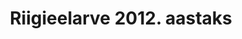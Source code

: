 ---
schema: default
title: Riigieelarve 2012. aastaks
title_en: State budget for 2012
notes: '<a href=https://www.rahandusministeerium.ee/et/eesmargidtegevused/riigieelarve-ja-majandus/riigieelarve-ja-majandusulevaated>Riigieelarved</a>.'
notes_en: ''
department: ''
category:
  - Majandus ja rahandus
category_en:
  - Economy and Finance
resources:
  - name: 2012. aasta riigieelarve seaduse muutmise seaduse eelnõu
    url: 'https://www.rahandusministeerium.ee/system/files_force/document_files/2012_seaduse_muutmise_seadus.xls?download=1'
    format: XLS
    interactive: 'True'
  - name: 2012. aasta riigieelarve seaduse muutmise seaduse eelnõu seletuskiri
    url: 'https://www.rahandusministeerium.ee/system/files_force/document_files/2012_re-muutmise-seletuskiri.pdf?download=1'
    format: PDF
    interactive: 'True'
  - name: Lühiülevaade 2012. aasta riigieelarvest
    url: 'https://www.rahandusministeerium.ee/system/files_force/document_files/taustainfo_eelarve_2012.pdf?download=1'
    format: PDF
    interactive: 'True'
  - name: 2012. aasta riigieelarve seaduse seletuskiri
    url: 'https://www.rahandusministeerium.ee/system/files_force/document_files/2012_riigieelarve_seletuskiri.pdf?download=1'
    format: PDF
    interactive: 'True'
  - name: 2012. aasta riigieelarve seadus
    url: 'https://www.rahandusministeerium.ee/system/files_force/document_files/99_se21_2012_riigieelarve_seadus.pdf?download=1'
    format: PDF
    interactive: 'True'
  - name: 2012. aasta riigieelarve seaduse tekstiparagrahvid
    url: 'https://www.rahandusministeerium.ee/system/files_force/document_files/99xii_2012_a_riigieelarve_s_tekst_2011.pdf?download=1'
    format: PDF
    interactive: 'True'
  - name: 2012. aasta riigieelarve eelnõu seletuskirja lisa 8 - Põhiseaduslike institutsioonide ja ministeeriumide ning nende valitsemisala riigiasutuste 2012. aasta tegevuskavad
    url: 'https://www.rahandusministeerium.ee/system/files_force/document_files/seletuskirja_lisa_8_2012_tegevuskavad.pdf?download=1'
    format: PDF
    interactive: 'True'
  - name: Rahandusministri käskkiri 2011. aasta eelarvesummade ülekandmiseks 2012. aastasse
    url: 'https://www.rahandusministeerium.ee/system/files_force/document_files/2011-ylekantavad-rm-kk-nr-21.pdf?download=1'
    format: PDF
    interactive: 'True'
  - name: Käskkirja lisa
    url: 'https://www.rahandusministeerium.ee/system/files_force/document_files/2011-ylekantavad-rm-kk-nr-21-lisa.pdf?download=1'
    format: PDF
    interactive: 'True'
  - name: Rahandusminister Jürgen Ligi kõne 2012. aasta riigieelarve seaduse eelnõu I lugemisel riigikogus
    url: 'https://www.rahandusministeerium.ee/system/files_force/document_files/rahandusminister-jyrgen-ligi-kone-2012-aasta-riigieelarve-seaduse-eelnou-i-lugemisel-riigikogus-26-10-2011.pdf?download=1'
    format: PDF
    interactive: 'True'
  - name: Rahandusministeeriumi ettepanek liita Haigekassa ja Töötukassa reservid riigikassa likviidsusreserviga – korduma kippuvad küsimused
    url: 'https://www.rahandusministeerium.ee/system/files_force/document_files/20110921_kassade_kkk.pdf?download=1'
    format: PDF
    interactive: 'True'

license: 'http://creativecommons.org/about/cc0'
update_freq: ''
date_issued: 2020/01/13
date_modified: 2020/01/13
organization: Rahandusministeerium
maintainer_name: 
maintainer_email: 
maintainer_phone:

---